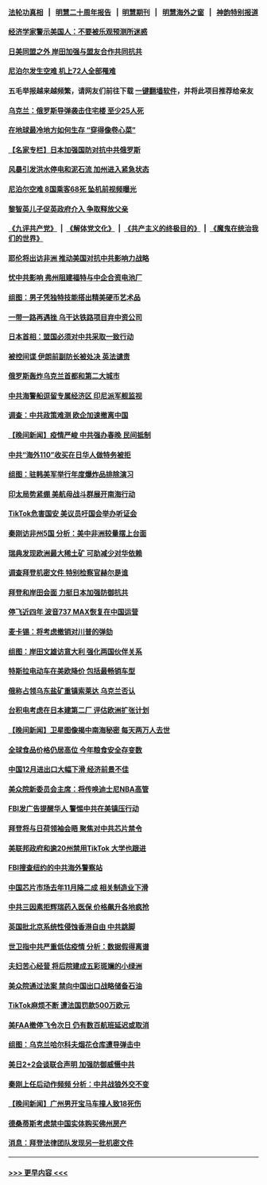 #### [法轮功真相](https://github.com/gfw-breaker/truth/blob/master/README.md?t=0) &nbsp;&nbsp;|&nbsp;&nbsp; [明慧二十周年报告](https://github.com/gfw-breaker/mh-reports/blob/master/README.md?t=0) &nbsp;&nbsp;|&nbsp;&nbsp;[明慧期刊](https://github.com/gfw-breaker/mh-qikan) &nbsp;&nbsp;|&nbsp;&nbsp; [明慧海外之窗](https://github.com/gfw-breaker/mh-news/blob/master/README.md?t=0) &nbsp;&nbsp;|&nbsp;&nbsp; [神韵特别报道](https://github.com/gfw-breaker/mh-news/blob/master/shenyun.md?t=0)
#### [经济学家警示美国人：不要被乐观预测所迷惑](../pages/nsc418/n13908289.md?t=01161843) 
#### [日美同盟之外 岸田加强与盟友合作共同抗共](../pages/nsc418/n13908041.md?t=01161843) 
#### [尼泊尔发生空难 机上72人全部罹难](../pages/nsc418/n13907419.md?t=01161843) 
#### 五毛举报越来越频繁，请网友们前往下载 [一键翻墙软件](https://github.com/gfw-breaker/ssr-accounts)，并将此项目推荐给亲友
#### [乌克兰：俄罗斯导弹袭击住宅楼 至少25人死](../pages/nsc418/n13907758.md?t=01161843) 
#### [在地球最冷地方如何生存 “穿得像卷心菜”](../pages/nsc418/n13907780.md?t=01161843) 
#### [【名家专栏】日本加强国防对抗中共俄罗斯](../pages/nsc418/n13907657.md?t=01161843) 
#### [风暴引发洪水停电和泥石流 加州进入紧急状态](../pages/nsc418/n13907598.md?t=01161843) 
#### [尼泊尔空难 8国乘客68死 坠机前视频曝光](../pages/nsc418/n13907683.md?t=01161843) 
#### [黎智英儿子促英政府介入 争取释放父亲](../pages/nsc418/n13907446.md?t=01161843) 
#### [《九评共产党》](https://github.com/begood0513/9ping.md/blob/master/README.md) &nbsp;|&nbsp; [《解体党文化》](../../../../jtdwh.md/blob/master/README.md)  &nbsp;|&nbsp; [《共产主义的终极目的》](../../../../gczydzjmd.md/blob/master/README.md) &nbsp;|&nbsp; [《魔鬼在统治我们的世界》](../../../../mgztzwmdsj.md/blob/master/README.md) 
#### [耶伦将出访非洲 推动美国对抗中共影响力战略](../pages/nsc418/n13907150.md?t=01161843) 
#### [忧中共影响 弗州阻建福特与中企合资电池厂](../pages/nsc418/n13907096.md?t=01161843) 
#### [组图：男子凭独特技能搭出精美硬币艺术品](../pages/nsc418/n13906781.md?t=01161843) 
#### [一带一路再遇挫 乌干达铁路项目弃中资公司](../pages/nsc418/n13906962.md?t=01161843) 
#### [日本首相：盟国必须对中共采取一致行动](../pages/nsc418/n13906985.md?t=01161843) 
#### [被控间谍 伊朗前副防长被处决 英法谴责](../pages/nsc418/n13906967.md?t=01161843) 
#### [俄罗斯轰炸乌克兰首都和第二大城市](../pages/nsc418/n13906913.md?t=01161843) 
#### [中共海警船逗留专属经济区 印尼派军舰监视](../pages/nsc418/n13906847.md?t=01161843) 
#### [调查：中共政策难测 欧企加速撤离中国](../pages/nsc418/n13906766.md?t=01161843) 
#### [【晚间新闻】疫情严峻 中共强办春晚 民间抵制](../pages/nsc418/n13906448.md?t=01161843) 
#### [中共“海外110”收买在日华人做特务被拒](../pages/nsc418/n13906538.md?t=01161843) 
#### [组图：驻韩美军举行年度爆炸品排除演习](../pages/nsc418/n13906272.md?t=01161843) 
#### [印太局势紧绷 美航母战斗群展开南海行动](../pages/nsc418/n13906661.md?t=01161843) 
#### [TikTok危害国安 美议员吁国会举办听证会](../pages/nsc418/n13906486.md?t=01161843) 
#### [秦刚访非州5国 分析：美中非洲较量摆上台面](../pages/nsc418/n13906399.md?t=01161843) 
#### [瑞典发现欧洲最大稀土矿 可助减少对华依赖](../pages/nsc418/n13906450.md?t=01161843) 
#### [调查拜登机密文件 特别检察官赫尔是谁](../pages/nsc418/n13906458.md?t=01161843) 
#### [拜登和岸田会面 力挺日本加强防御抗共](../pages/nsc418/n13906473.md?t=01161843) 
#### [停飞近四年 波音737 MAX恢复在中国运营](../pages/nsc418/n13906430.md?t=01161843) 
#### [麦卡锡：将考虑撤销对川普的弹劾](../pages/nsc418/n13906434.md?t=01161843) 
#### [组图：岸田文雄访意大利 强化两国伙伴关系](../pages/nsc418/n13906206.md?t=01161843) 
#### [特斯拉电动车在美欧降价 包括最畅销车型](../pages/nsc418/n13906432.md?t=01161843) 
#### [俄称占领乌东盐矿重镇索莱达 乌克兰否认](../pages/nsc418/n13906269.md?t=01161843) 
#### [台积电考虑在日本建第二厂 评估欧洲扩张计划](../pages/nsc418/n13906169.md?t=01161843) 
#### [【晚间新闻】卫星图像揭中南海秘密 每天两万人去世](../pages/nsc418/n13906115.md?t=01161843) 
#### [全球食品价格仍居高位 今年粮食安全存变数](../pages/nsc418/n13905399.md?t=01161843) 
#### [中国12月进出口大幅下滑 经济前景不佳](../pages/nsc418/n13906082.md?t=01161843) 
#### [美众院新委员会主席：将传唤迪士尼NBA高管](../pages/nsc418/n13905925.md?t=01161843) 
#### [FBI发广告提醒华人 警惕中共在美镇压行动](../pages/nsc418/n13905766.md?t=01161843) 
#### [拜登将与日荷领袖会晤 聚焦对中共芯片禁令](../pages/nsc418/n13905769.md?t=01161843) 
#### [美联邦政府和逾20州禁用TikTok 大学也跟进](../pages/nsc418/n13905641.md?t=01161843) 
#### [FBI搜查纽约的中共海外警察站](../pages/nsc418/n13905747.md?t=01161843) 
#### [中国芯片市场去年11月降二成 相关制造业下滑](../pages/nsc418/n13905682.md?t=01161843) 
#### [中共三因素拒辉瑞药入医保 价格飙升各地疯抢](../pages/nsc418/n13905542.md?t=01161843) 
#### [英国批北京系统性侵蚀香港自由 中共跳脚](../pages/nsc418/n13905687.md?t=01161843) 
#### [世卫指中共严重低估疫情 分析：数据假得离谱](../pages/nsc418/n13905345.md?t=01161843) 
#### [夫妇苦心经营 将后院建成五彩斑斓的小绿洲](../pages/nsc418/n13905557.md?t=01161843) 
#### [美众院通过法案 禁向中国出口战略储备石油](../pages/nsc418/n13905660.md?t=01161843) 
#### [TikTok麻烦不断 遭法国罚款500万欧元](../pages/nsc418/n13905659.md?t=01161843) 
#### [美FAA撤停飞令次日 仍有数百航班延迟或取消](../pages/nsc418/n13905596.md?t=01161843) 
#### [组图：乌克兰哈尔科夫烟花仓库遭导弹击中](../pages/nsc418/n13905276.md?t=01161843) 
#### [美日2+2会谈联合声明 加强防御威慑中共](../pages/nsc418/n13905054.md?t=01161843) 
#### [秦刚上任后动作频频 分析：中共战狼外交不变](../pages/nsc418/n13905305.md?t=01161843) 
#### [【晚间新闻】广州男开宝马车撞人致18死伤](../pages/nsc418/n13905330.md?t=01161843) 
#### [德桑蒂斯考虑禁中国实体购买佛州房产](../pages/nsc418/n13905311.md?t=01161843) 
#### [消息：拜登法律团队发现另一批机密文件](../pages/nsc418/n13905234.md?t=01161843) 

----
#### [ >>> 更早内容 <<< ](../indexes/nsc418-earlier.md)
